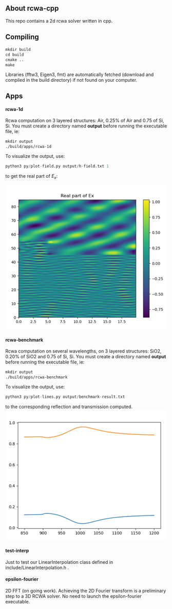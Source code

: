 

## About rcwa-cpp
This repo contains a 2d rcwa solver written in cpp.


## Compiling
```console
mkdir build
cd build
cmake ..
make
```

Libraries (fftw3, Eigen3, fmt) are automatically fetched (download and compiled in the build directory) if not found on your computer.

## Apps

#### rcwa-1d

Rcwa computation on 3 layered structures: Air, 0.25% of Air and 0.75 of Si, Si. 
You must create a directory named __output__ before running the executable file, ie:
```console
mkdir output
./build/apps/rcwa-1d
```

To visualize the output, use:
```python
python3 py/plot-field.py output/h-field.txt 1
```
to get the real part of $E_x$: 

![real Ex](readme-src/real-Ex.png)



#### rcwa-benchmark

Rcwa computation on several wavelengths, on 3 layered structures: SiO2, 0.20% of SiO2 and 0.75 of Si, Si. 
You must create a directory named __output__ before running the executable file, ie:
```console
mkdir output
./build/apps/rcwa-benchmark
```
To visualize the output, use:
```python
python3 py/plot-lines.py output/benchmark-result.txt
```
to the corresponding reflection and transmission computed.
![R and T](readme-src/R-and-T-benchmark.png)


#### test-interp

Just to test our LinearInterpolation class defined in include/LinearInterpolation.h .


#### epsilon-fourier

2D FFT (on going work). Achieving the 2D Fourier transform is a preliminary step to a 3D RCWA solver.
No need to launch the epsilon-fourier executable.


